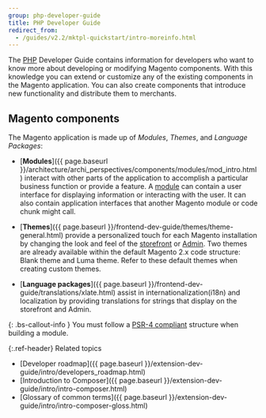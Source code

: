 ```yaml
---
group: php-developer-guide
title: PHP Developer Guide
redirect_from:
  - /guides/v2.2/mktpl-quickstart/intro-moreinfo.html
---
```


The [PHP](https://glossary.magento.com/php) Developer Guide contains information for developers who want to know more about developing or modifying Magento components. With this knowledge you can extend or customize any of the existing components in the Magento application. You can also create components that introduce new functionality and distribute them to merchants.

## Magento components

The Magento application is made up of *Modules*, *Themes*, and *Language Packages*:

*  [**Modules**]({{ page.baseurl }}/architecture/archi_perspectives/components/modules/mod_intro.html) interact with other parts of the application to accomplish a particular business function or provide a feature. A [module](https://glossary.magento.com/module) can contain a user interface for displaying information or interacting with the user. It can also contain application interfaces that another Magento module or code chunk might call.

*  [**Themes**]({{ page.baseurl }}/frontend-dev-guide/themes/theme-general.html) provide a personalized touch for each Magento installation by changing the look and feel of the [storefront](https://glossary.magento.com/storefront) or [Admin](https://glossary.magento.com/admin). Two themes are already available within the default Magento 2.x code structure: Blank theme and Luma theme. Refer to these default themes when creating custom themes.

*  [**Language packages**]({{ page.baseurl }}/frontend-dev-guide/translations/xlate.html) assist in internationalization(i18n) and localization by providing translations for strings that display on the storefront and Admin.

{: .bs-callout-info }
You must follow a [PSR-4 compliant](http://www.php-fig.org/psr/psr-4/) structure when building a module.

{:.ref-header}
Related topics

*  [Developer roadmap]({{ page.baseurl }}/extension-dev-guide/intro/developers_roadmap.html)
*  [Introduction to Composer]({{ page.baseurl }}/extension-dev-guide/intro/intro-composer.html)
*  [Glossary of common terms]({{ page.baseurl }}/extension-dev-guide/intro/intro-composer-gloss.html)

